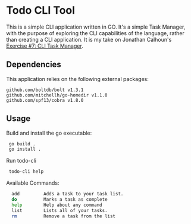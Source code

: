 # Todo CLI Tool

This is a simple CLI application written in GO. It's a simple Task Manager, with the purpose of 
exploring the CLI capabilities of the language, rather than creating a CLI application. It is my take on Jonathan Calhoun's [Exercise #7: CLI Task Manager](https://courses.calhoun.io/courses/cor_gophercises).

## Dependencies
This application relies on the following external packages:

    github.com/boltdb/bolt v1.3.1
    github.com/mitchellh/go-homedir v1.1.0
    github.com/spf13/cobra v1.8.0

## Usage

Build and install the go executable:

```bash
 go build .
 go install .
```
Run todo-cli
```bash
 todo-cli help
```

Available Commands:
```bash
  add         Adds a task to your task list.
  do          Marks a task as complete
  help        Help about any command
  list        Lists all of your tasks.
  rm          Remove a task from the list
```